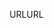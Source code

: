 <span data-ttu-id="5b7f9-101">URL</span><span class="sxs-lookup"><span data-stu-id="5b7f9-101">URL</span></span>